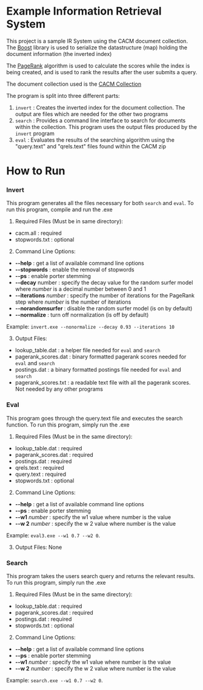 # Example Information Retrieval System
This project is a sample IR System using the CACM document collection. The [Boost](https://www.boost.org/) library is used to serialize the datastructure (map) holding the document information (the inverted index)

The [PageRank](https://en.wikipedia.org/wiki/PageRank) algorithm is used to calculate the scores while the index is being created, and is used to rank the results after the user submits a query.

The document collection used is the [CACM Collection](http://ir.dcs.gla.ac.uk/resources/test_collections/cacm/)

The program is split into three different parts:

1. ``invert`` : Creates the inverted index for the document collection. The output are files which are needed for the other two programs
2. ``search`` : Provides a command line interface to search for documents within the collection. This program uses the output files produced by the ``invert`` program
3. ``eval`` : Evaluates the results of the searching algorithm using the "query.text" and "qrels.text" files found within the CACM zip

# How to Run

### Invert

This program generates all the files necessary for both ``search`` and ``eval``. To run this program, compile and run the .exe

1. Required Files (Must be in same directory):

- cacm.all : required
- stopwords.txt : optional

2. Command Line Options:

- **--help** : get a list of available command line options
- **--stopwords** : enable the removal of stopwords
- **--ps** : enable porter stemming
- **--decay** number : specify the decay value for the random surfer model where _number_ is a
    decimal number between 0 and 1
- **--iterations** _number_ : specify the number of iterations for the PageRank step where _number_ is
    the number of iterations
- **--norandomsurfer** : disable the random surfer model (is on by default)
- **--normalize** : turn off normalization (is off by default)

Example: ``invert.exe --nonormalize --decay 0.93 --iterations 10``


3. Output Files:

- lookup_table.dat : a helper file needed for ``eval`` and ``search``
- pagerank_scores.dat : binary formatted pagerank scores needed for ``eval`` and ``search``
- postings.dat : a binary formatted postings file needed for ``eval`` and ``search``
- pagerank_scores.txt : a readable text file with all the pagerank scores. Not needed by any other
    programs

### Eval

This program goes through the query.text file and executes the search function. To run this program,
simply run the .exe

1. Required Files (Must be in the same directory):

- lookup_table.dat : required
- pagerank_scores.dat : required
- postings.dat : required
- qrels.text : required
- query.text : required
- stopwords.txt : optional

2. Command Line Options:

- **--help** : get a list of available command line options
- **--ps** : enable porter stemming
- **--w1** _number_ : specify the w1 value where number is the value
- **--w 2** _number_ : specify the w 2 value where number is the value

Example: ``eval3.exe --w1 0.7 --w2 0``.

3. Output Files: None

### Search


This program takes the users search query and returns the relevant results. To run this program, simply
run the .exe

1. Required Files (Must be in the same directory):

- lookup_table.dat : required
- pagerank_scores.dat : required
- postings.dat : required
- stopwords.txt : optional


2. Command Line Options:

- **--help** : get a list of available command line options
- **--ps** : enable porter stemming
- **--w1** _number_ : specify the w1 value where number is the value
- **--w 2** _number_ : specify the w 2 value where number is the value

Example: ``search.exe --w1 0.7 --w2 0``.




